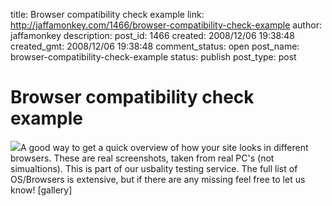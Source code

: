 title: Browser compatibility check example
link: http://jaffamonkey.com/1466/browser-compatibility-check-example
author: jaffamonkey
description: 
post_id: 1466
created: 2008/12/06 19:38:48
created_gmt: 2008/12/06 19:38:48
comment_status: open
post_name: browser-compatibility-check-example
status: publish
post_type: post

# Browser compatibility check example

![](http://www.jaffamonkey.co.uk/wp-content/uploads/17961509-150x150.jpg)A good way to get a quick overview of how your site looks in different browsers. These are real screenshots, taken from real PC's (not simualtions). This is part of our usbality testing service. The full list of OS/Browsers is extensive, but if there are any missing feel free to let us know! [gallery]